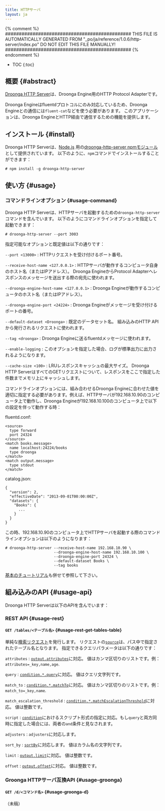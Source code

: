 ```yaml
---
title: HTTPサーバ
layout: ja
---
```


{% comment %}
##############################################
  THIS FILE IS AUTOMATICALLY GENERATED FROM
  "_po/ja/reference/1.0.6/http-server/index.po"
  DO NOT EDIT THIS FILE MANUALLY!
##############################################
{% endcomment %}


* TOC
{:toc}

## 概要 {#abstract}

[Droonga HTTP Server][droonga-http-server]は、Droonga Engine用のHTTP Protocol Adapterです。

Droonga Engineはfluentdプロトコルにのみ対応しているため、Droonga Engineとの通信には`fluent-cat`などを使う必要があります。
このアプリケーションは、Droonga EngineとHTTP経由で通信するための機能を提供します。

## インストール {#install}

Droonga HTTP Serverは、[Node.js][] 用の[droonga-http-server npmモジュール][droonga-http-server npm module]として提供されています。
以下のように、`npm`コマンドでインストールすることができます：

    # npm install -g droonga-http-server

## 使い方 {#usage}

### コマンドラインオプション {#usage-command}

Droonga HTTP Serverは、HTTPサーバを起動するための`droonga-http-server`コマンドを含んでいます。
以下のようにコマンドラインオプションを指定して起動できます：

    # droonga-http-server --port 3003

指定可能なオプションと既定値は以下の通りです：

`--port <13000>`
: HTTPリクエストを受け付けるポート番号。

`--receive-host-name <127.0.0.1>`
: HTTPサーバが動作するコンピュータ自身のホスト名（またはIPアドレス）。
  Droonga EngineからProtocol Adapterへレスポンスのメッセージを送出する際の宛先に使われます。

`--droonga-engine-host-name <127.0.0.1>`
: Droonga Engineが動作するコンピュータのホスト名（またはIPアドレス）。

`--droonga-engine-port <24224>`
: Droonga Engineがメッセージを受け付けるポートの番号。

`--default-dataset <Droonga>`
: 既定のデータセット名。
  組み込みのHTTP APIから発行されるリクエストに使われます。

`--tag <droonga>`
: Droonga Engineに送るfluentdメッセージに使われます。

`--enable-logging`
: このオプションを指定した場合、ログが標準出力に出力されるようになります。

`--cache-size <100>`
: LRUレスポンスキャッシュの最大サイズ。
  Droonga HTTP ServerはすべてのGETリクエストについて、レスポンスをここで指定した件数までメモリ上にキャッシュします。

コマンドラインオプションには、組み合わせるDroonga Engineに合わせた値を適切に指定する必要があります。例えば、HTTPサーバが192.168.10.90のコンピュータ上で動作し、Droonga Engineが192.168.10.100のコンピュータ上で以下の設定を伴って動作する時：

fluentd.conf:

    <source>
      type forward
      port 24324
    </source>
    <match books.message>
      name localhost:24224/books
      type droonga
    </match>
    <match output.message>
      type stdout
    </match>

catalog.json:

    {
      "version": 2,
      "effectiveDate": "2013-09-01T00:00:00Z",
      "datasets": {
        "Books": {
          ...
        }
      }
    }

この時、192.168.10.90のコンピュータ上でHTTPサーバを起動する際のコマンドラインオプションは以下のようになります：

    # droonga-http-server --receive-host-name 192.168.10.90 \
                          --droonga-engine-host-name 192.168.10.100 \
                          --droonga-engine-port 24324 \
                          --default-dataset Books \
                          --tag books

[基本のチュートリアル][basic tutorial]も併せて参照して下さい。

## 組み込みのAPI {#usage-api}

Droonga HTTP Serverは以下のAPIを含んでいます：

### REST API {#usage-rest}

#### `GET /tables/<テーブル名>` {#usage-rest-get-tables-table}

単純な[検索リクエスト](../commands/search/)を発行します。
リクエストの[`source`](../commands/search/#query-source)は、パス中で指定されたテーブル名となります。
指定できるクエリパラメータは以下の通りです：

`attributes`
: [`output.attributes`](../commands/search/#query-output)に対応。
  値はカンマ区切りのリストです。例：`attributes=_key,name,age`.

`query`
: [`condition.*.query`](../commands/search/#query-condition-query-syntax-hash)に対応。
  値はクエリ文字列です。

`match_to`
: [`condition.*.matchTo`](../commands/search/#query-condition-query-syntax-hash)に対応。
  値はカンマ区切りのリストです。例：`match_to=_key,name`.

`match_escalation_threshold`
: [`condition.*.matchEscalationThreshold`](../commands/search/#query-condition-query-syntax-hash)に対応。
  値は整数です。

`script`
: [`condition`](../commands/search/#query-condition-query-syntax-hash)におけるスクリプト形式の指定に対応。もし`query`と両方同時に指定した場合には、両者の`and`条件と見なされます。

`adjusters`
: `adjusters`に対応します。

`sort_by`
: [`sortBy`](../commands/search/#query-sortBy)に対応します。
  値はカラム名の文字列です。

`limit`
: [`output.limit`](../commands/search/#query-output)に対応。
  値は整数です。

`offset`
: [`output.offset`](../commands/search/#query-output)に対応。
  値は整数です。

### Groonga HTTPサーバ互換API {#usage-groonga}

#### `GET /d/<コマンド名>` {#usage-groonga-d}

（未稿）


  [basic tutorial]: ../../tutorial/basic/
  [droonga-http-server]: https://github.com/droonga/droonga-http-server
  [droonga-http-server npm module]: https://npmjs.org/package/droonga-http-server
  [Node.js]: http://nodejs.org/
